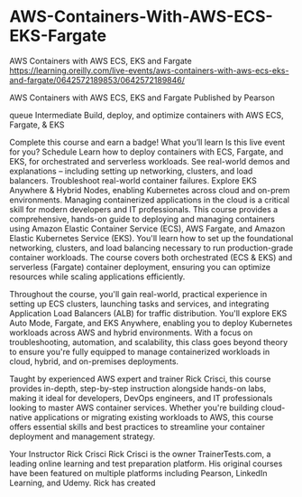# AWS-Containers-With-AWS-ECS-EKS-Fargate
AWS Containers with AWS ECS, EKS and Fargate
https://learning.oreilly.com/live-events/aws-containers-with-aws-ecs-eks-and-fargate/0642572189853/0642572189846/

AWS Containers with AWS ECS, EKS and Fargate
Published by Pearson

queue
Intermediate
Build, deploy, and optimize containers with AWS ECS, Fargate, & EKS

Complete this course and earn a badge!
What you’ll learn
Is this live event for you?
Schedule
Learn how to deploy containers with ECS, Fargate, and EKS, for orchestrated and serverless workloads.
See real-world demos and explanations – including setting up networking, clusters, and load balancers.
Troubleshoot real-world container failures.
Explore EKS Anywhere & Hybrid Nodes, enabling Kubernetes across cloud and on-prem environments.
Managing containerized applications in the cloud is a critical skill for modern developers and IT professionals. This course provides a comprehensive, hands-on guide to deploying and managing containers using Amazon Elastic Container Service (ECS), AWS Fargate, and Amazon Elastic Kubernetes Service (EKS). You'll learn how to set up the foundational networking, clusters, and load balancing necessary to run production-grade container workloads. The course covers both orchestrated (ECS & EKS) and serverless (Fargate) container deployment, ensuring you can optimize resources while scaling applications efficiently.

Throughout the course, you'll gain real-world, practical experience in setting up ECS clusters, launching tasks and services, and integrating Application Load Balancers (ALB) for traffic distribution. You'll explore EKS Auto Mode, Fargate, and EKS Anywhere, enabling you to deploy Kubernetes workloads across AWS and hybrid environments. With a focus on troubleshooting, automation, and scalability, this class goes beyond theory to ensure you're fully equipped to manage containerized workloads in cloud, hybrid, and on-premises deployments.

Taught by experienced AWS expert and trainer Rick Crisci, this course provides in-depth, step-by-step instruction alongside hands-on labs, making it ideal for developers, DevOps engineers, and IT professionals looking to master AWS container services. Whether you're building cloud-native applications or migrating existing workloads to AWS, this course offers essential skills and best practices to streamline your container deployment and management strategy.


Your Instructor
Rick Crisci
Rick Crisci is the owner TrainerTests.com, a leading online learning and test preparation platform. His original courses have been featured on multiple platforms including Pearson, LinkedIn Learning, and Udemy. Rick has created
